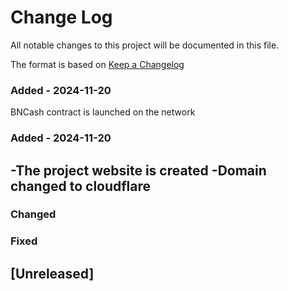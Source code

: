 
# Change Log
All notable changes to this project will be documented in this file.
 
The format is based on [Keep a Changelog](http://keepachangelog.com/)
 
### Added - 2024-11-20
BNCash contract is launched on the network

### Added - 2024-11-20
-The project website is created
-Domain changed to cloudflare
-

### Changed
### Fixed
## [Unreleased] 
